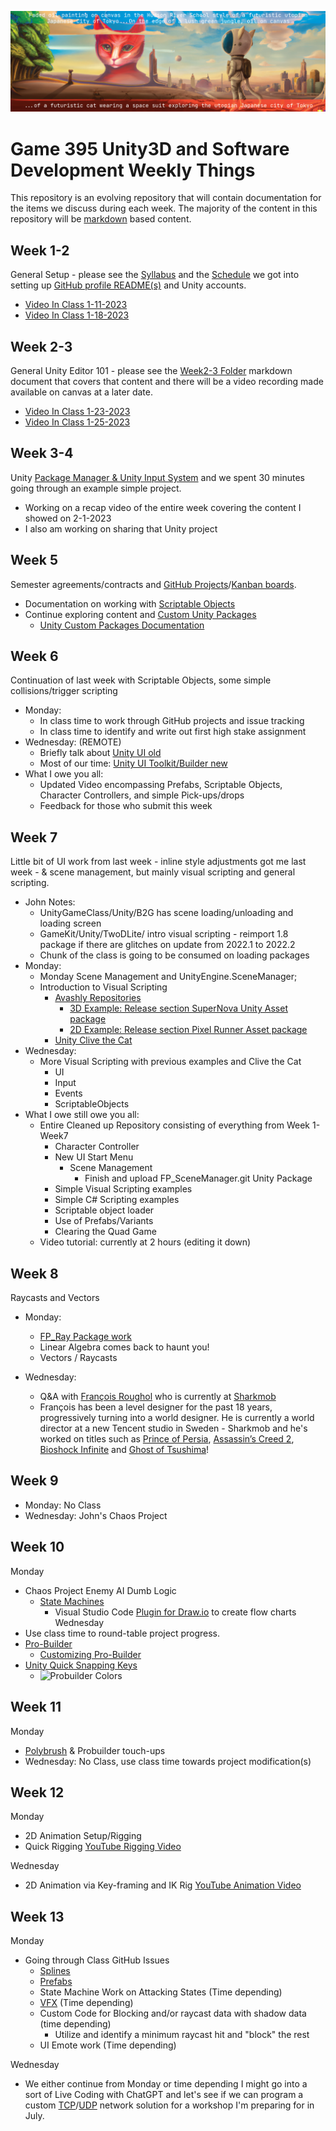 ![When cats rule the utopian Japanese City of Tokyo](./images/Spring2023.png)

# Game 395 Unity3D and Software Development Weekly Things

This repository is an evolving repository that will contain documentation for the items we discuss during each week. The majority of the content in this repository will be [markdown](https://markdownguide.org) based content.

## Week 1-2

General Setup - please see the [Syllabus](https://github.com/JShull/GAME395_Unity/blob/main/Docs/Syllabus.md) and the [Schedule](https://github.com/JShull/GAME395_Unity/blob/main/Docs/Schedule.md) we got into setting up [GitHub profile README(s)](https://docs.github.com/en/account-and-profile/setting-up-and-managing-your-github-profile/customizing-your-profile/managing-your-profile-readme) and Unity accounts.

* [Video In Class 1-11-2023](https://youtu.be/z-M3p9AXb_k)
* [Video In Class 1-18-2023](https://youtu.be/9KX-0JFXWqk)

## Week 2-3

General Unity Editor 101 - please see the [Week2-3 Folder](./Week2_3/Week3_Spring2023.md) markdown document that covers that content and there will be a video recording made available on canvas at a later date.

* [Video In Class 1-23-2023](https://youtu.be/MEyLgRmJ5Fc)
* [Video In Class 1-25-2023](https://www.youtube.com/watch?v=9GAPnu-27xA)

## Week 3-4

Unity [Package Manager & Unity Input System](./Week4/Week4_InputSystem.md) and we spent 30 minutes going through an example simple project. 

* Working on a recap video of the entire week covering the content I showed on 2-1-2023
* I also am working on sharing that Unity project

## Week 5

Semester agreements/contracts and [GitHub Projects](https://docs.github.com/en/issues/planning-and-tracking-with-projects/creating-projects/creating-a-project)/[Kanban boards](https://en.wikipedia.org/wiki/Kanban_board).

* Documentation on working with [Scriptable Objects](./Week5/Spring2023_Kits_ScriptableObjects.md)
* Continue exploring content and [Custom Unity Packages](https://github.com/jshull/FP_Control)
  * [Unity Custom Packages Documentation](https://docs.unity3d.com/Manual/CustomPackages.html)

## Week 6

Continuation of last week with Scriptable Objects, some simple collisions/trigger scripting

* Monday:
  * In class time to work through GitHub projects and issue tracking
  * In class time to identify and write out first high stake assignment
* Wednesday: (REMOTE)
  * Briefly talk about [Unity UI old](https://learn.unity.com/tutorial/ui-components#5c7f8528edbc2a002053b4d1)
  * Most of our time: [Unity UI Toolkit/Builder new](https://learn.unity.com/tutorial/ui-toolkit-first-steps)
* What I owe you all:
  * Updated Video encompassing Prefabs, Scriptable Objects, Character Controllers, and simple Pick-ups/drops
  * Feedback for those who submit this week

## Week 7

Little bit of UI work from last week - inline style adjustments got me last week - & scene management, but mainly visual scripting and general scripting.

* John Notes:
  * UnityGameClass/Unity/B2G has scene loading/unloading and loading screen
  * GameKit/Unity/TwoDLite/ intro visual scripting - reimport 1.8 package if there are glitches on update from 2022.1 to 2022.2
  * Chunk of the class is going to be consumed on loading packages
* Monday:
  * Monday Scene Management and UnityEngine.SceneManager;
  * Introduction to Visual Scripting
    * [Avashly Repositories](https://github.com/avashly/unity-visualscripting-samples)
      * [3D Example: Release section SuperNova Unity Asset package](https://github.com/avashly/unity-visualscripting-samples/releases/download/Space_v1.0/UnityVisualScripting_SuperNova_Mar2021.unitypackage)
      * [2D Example: Release section Pixel Runner Asset package](https://github.com/avashly/unity-visualscripting-samples/releases/download/Runner_v1.0/UnityVisualScripting_EndlessRunner_Mar2021.unitypackage)
    * [Unity Clive the Cat](https://assetstore.unity.com/packages/templates/tutorials/unity-s-visual-scripting-tutorial-192201)
* Wednesday:
  * More Visual Scripting with previous examples and Clive the Cat
    * UI
    * Input
    * Events
    * ScriptableObjects
* What I owe still owe you all:
  * Entire Cleaned up Repository consisting of everything from Week 1-Week7
    * Character Controller
    * New UI Start Menu
      * Scene Management
        * Finish and upload FP_SceneManager.git Unity Package
    * Simple Visual Scripting examples
    * Simple C# Scripting examples
    * Scriptable object loader
    * Use of Prefabs/Variants
    * Clearing the Quad Game
  * Video tutorial: currently at 2 hours (editing it down)

## Week 8

Raycasts and Vectors

* Monday:
  * [FP_Ray Package work](https://github.com/JShull/FP_Ray)
  * Linear Algebra comes back to haunt you!
  * Vectors / Raycasts

* Wednesday:
  * Q&A with [François Roughol](https://www.francois.games/) who is currently at [Sharkmob](https://www.sharkmob.com/)
  * François has been a level designer for the past 18 years, progressively turning into a world designer. He is currently a world director at a new Tencent studio in Sweden - Sharkmob and he's worked on titles such as [Prince of Persia](https://en.wikipedia.org/wiki/Prince_of_Persia), [Assassin’s Creed 2](https://en.wikipedia.org/wiki/Assassin%27s_Creed_II), [Bioshock Infinite](https://en.wikipedia.org/wiki/BioShock_Infinite) and [Ghost of Tsushima](https://en.wikipedia.org/wiki/Ghost_of_Tsushima)!

## Week 9

* Monday: No Class
* Wednesday: John's Chaos Project

## Week 10

Monday

* Chaos Project Enemy AI Dumb Logic
  * [State Machines](https://en.wikipedia.org/wiki/Finite-state_machine)
    * Visual Studio Code [Plugin for Draw.io](https://marketplace.visualstudio.com/items?itemName=hediet.vscode-drawio) to create flow charts
Wednesday
* Use class time to round-table project progress.
* [Pro-Builder](https://docs.unity3d.com/Packages/com.unity.probuilder@4.2/manual/overview.html)
  * [Customizing Pro-Builder](https://docs.unity3d.com/Packages/com.unity.probuilder@4.2/manual/customizing.html#toolbar)
* [Unity Quick Snapping Keys](https://docs.unity3d.com/Manual/PositioningGameObjects.html)
  * ![Probuilder Colors](./images/probuilder_00.PNG)

## Week 11

Monday

* [Polybrush](https://unity.com/features/polybrush) & Probuilder touch-ups
* Wednesday: No Class, use class time towards project modification(s)

## Week 12

Monday

* 2D Animation Setup/Rigging
* Quick Rigging [YouTube Rigging Video](https://www.youtube.com/watch?v=WgATop-S0LM&list=PLEPcs9R3SIZ5URg0-dCnOn5xsJYg5SkBB&index=2)

Wednesday

* 2D Animation via Key-framing and IK Rig [YouTube Animation Video](https://www.youtube.com/watch?v=tysuunwI3oM)

## Week 13

Monday

* Going through Class GitHub Issues
  * [Splines](https://docs.unity3d.com/Packages/com.unity.splines@2.2/manual/getting-started-with-splines.html)
  * [Prefabs](https://docs.unity3d.com/2022.2/Documentation/Manual/Prefabs.html)
  * State Machine Work on Attacking States (Time depending)
  * [VFX](https://docs.unity3d.com/Packages/com.unity.visualeffectgraph@14.0/manual/GettingStarted.html) (Time depending)
  * Custom Code for Blocking and/or raycast data with shadow data (time depending)
    * Utilize and identify a minimum raycast hit and "block" the rest
  * UI Emote work (Time depending)

Wednesday

* We either continue from Monday or time depending I might go into a sort of Live Coding with ChatGPT and let's see if we can program a custom [TCP](https://en.wikipedia.org/wiki/Transmission_Control_Protocol)/[UDP](https://en.wikipedia.org/wiki/User_Datagram_Protocol) network solution for a workshop I'm preparing for in July.
